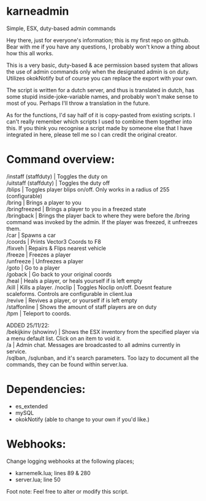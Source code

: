 # karneadmin
Simple, ESX, duty-based admin commands

Hey there, just for everyone's information; this is my first repo on github. Bear with me if you have any questions, I probably won't know a thing about how this all works.

This is a very basic, duty-based & ace permission based system that allows the use of admin commands only when the designated admin is on duty. Utilizes okokNotify but of course you can replace the export with your own.

The script is written for a dutch server, and thus is translated in dutch, has some stupid inside-joke-variable names, and probably won't make sense to most of you. Perhaps I'll throw a translation in the future.

As for the functions, I'd say half of it is copy-pasted from existing scripts. I can't really remember which scripts I used to combine them together into this. If you think you recognise a script made by someone else that I have integrated in here, please tell me so I can credit the original creator.

# Command overview:
/instaff (staffduty) | Toggles the duty on <br>
/uitstaff (staffduty) | Toggles the duty off <br>
/blips | Toggles player blips on/off. Only works in a radius of 255 (configurable) <br>
/bring <id> | Brings a player to you <br>
/bringfreezed <id> | Brings a player to you in a freezed state <br>
/bringback <id> | Brings the player back to where they were before the /bring command was invoked by the admin. If the player was freezed, it unfreezes them. <br>
/car <model> | Spawns a car <br>
/coords | Prints Vector3 Coords to F8 <br>
/fixveh | Repairs & Flips nearest vehicle <br>
/freeze <id> | Freezes a player <br>
/unfreeze <id> | Unfreezes a player <br>
/goto <id> | Go to a player <br>
/goback | Go back to your original coords <br>
/heal <id> | Heals a player, or heals yourself if <id> is left empty <br>
/kill <id> | Kills a player.
/noclip | Toggles Noclip on/off. Doesnt feature scaleforms. Controls are configurable in client.lua <br>
/revive <id> | Revives a player, or yourself if <id> is left empty <br>
/staffonline | Shows the amount of staff players are on duty <br>
/tpm | Teleport to coords. <br>

ADDED 25/11/22: <br>
/bekijkinv <id> (showinv) | Shows the ESX inventory from the specified player via a menu default list. Click on an item to void it. <br>
/a <message> | Admin chat. Messages are broadcasted to all admins currently in service. <br>
/sqlban, /sqlunban, and it's search parameters. Too lazy to document all the commands, they can be found within server.lua. <br>

# Dependencies:
- es_extended <br>
- mySQL <br>
- okokNotify (able to change to your own if you'd like.) <br>

# Webhooks:
Change logging webhooks at the following places; <br>
- karnemelk.lua; lines 89 & 280 <br>
- server.lua; line 50 <br>

Foot note: Feel free to alter or modify this script.
